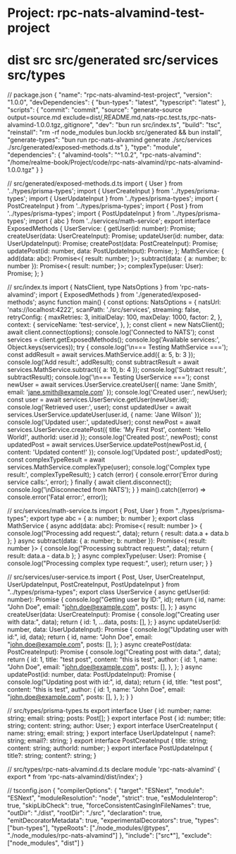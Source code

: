 # Project: rpc-nats-alvamind-test-project

dist
src
src/generated
src/services
src/types
====================
// package.json
{
  "name": "rpc-nats-alvamind-test-project",
  "version": "1.0.0",
  "devDependencies": {
    "bun-types": "latest",
    "typescript": "latest"
  },
  "scripts": {
    "commit": "commit",
    "source": "generate-source output=source.md exclude=dist/,README.md,nats-rpc.test.ts,rpc-nats-alvamind-1.0.0.tgz,.gitignore",
    "dev": "bun run src/index.ts",
    "build": "tsc",
    "reinstall": "rm -rf node_modules bun.lockb src/generated && bun install",
    "generate-types": "bun run rpc-nats-alvamind generate ./src/services ./src/generated/exposed-methods.d.ts"
  },
  "type": "module",
  "dependencies": {
    "alvamind-tools": "^1.0.2",
    "rpc-nats-alvamind": "/home/realme-book/Project/code/rpc-nats-alvamind/rpc-nats-alvamind-1.0.0.tgz"
  }
}

// src/generated/exposed-methods.d.ts
import { User } from '../types/prisma-types';
import { UserCreateInput } from '../types/prisma-types';
import { UserUpdateInput } from '../types/prisma-types';
import { PostCreateInput } from '../types/prisma-types';
import { Post } from '../types/prisma-types';
import { PostUpdateInput } from '../types/prisma-types';
import { abc } from '../services/math-service';
export interface ExposedMethods {
  UserService: {
    getUser(id: number): Promise<User>;
    createUser(data: UserCreateInput): Promise<User>;
    updateUser(id: number, data: UserUpdateInput): Promise<User>;
    createPost(data: PostCreateInput): Promise<Post>;
    updatePost(id: number, data: PostUpdateInput): Promise<Post>;
  };
  MathService: {
    add(data: abc): Promise<{ result: number; }>;
    subtract(data: { a: number; b: number }): Promise<{ result: number; }>;
    complexType(user: User): Promise<User>;
  };
}

// src/index.ts
import { NatsClient, type NatsOptions } from 'rpc-nats-alvamind';
import { ExposedMethods } from './generated/exposed-methods';
async function main() {
  const options: NatsOptions = {
    natsUrl: 'nats://localhost:4222',
    scanPath: './src/services',
    streaming: false,
    retryConfig: {
      maxRetries: 3,
      initialDelay: 100,
      maxDelay: 1000,
      factor: 2,
    },
    context: {
      serviceName: 'test-service',
    },
  };
  const client = new NatsClient<ExposedMethods>();
  await client.connect(options);
  console.log('Connected to NATS');
  const services = client.getExposedMethods();
  console.log('Available services:', Object.keys(services));
  try {
    console.log('\n=== Testing MathService ===');
    const addResult = await services.MathService.add({ a: 5, b: 3 });
    console.log('Add result:', addResult);
    const subtractResult = await services.MathService.subtract({ a: 10, b: 4 });
    console.log('Subtract result:', subtractResult);
    console.log('\n=== Testing UserService ===');
    const newUser = await services.UserService.createUser({
      name: 'Jane Smith',
      email: 'jane.smith@example.com'
    });
    console.log('Created user:', newUser);
    const user = await services.UserService.getUser(newUser.id);
    console.log('Retrieved user:', user);
    const updatedUser = await services.UserService.updateUser(user.id, {
      name: 'Jane Wilson'
    });
    console.log('Updated user:', updatedUser);
    const newPost = await services.UserService.createPost({
      title: 'My First Post',
      content: 'Hello World!',
      authorId: user.id
    });
    console.log('Created post:', newPost);
    const updatedPost = await services.UserService.updatePost(newPost.id, {
      content: 'Updated content!'
    });
    console.log('Updated post:', updatedPost);
    const complexTypeResult = await services.MathService.complexType(user);
    console.log('Complex type result:', complexTypeResult);
  } catch (error) {
    console.error('Error during service calls:', error);
  } finally {
    await client.disconnect();
    console.log('\nDisconnected from NATS');
  }
}
main().catch((error) => console.error('Fatal error:', error));

// src/services/math-service.ts
import { Post, User } from "../types/prisma-types";
export type abc = { a: number; b: number };
export class MathService {
  async add(data: abc): Promise<{ result: number }> {
    console.log("Processing add request:", data);
    return { result: data.a + data.b };
  }
  async subtract(data: { a: number; b: number }): Promise<{ result: number }> {
    console.log("Processing subtract request:", data);
    return { result: data.a - data.b };
  }
  async complexType(user: User): Promise<User> {
    console.log("Processing complex type request:", user);
    return user;
  }
}

// src/services/user-service.ts
import { Post, User, UserCreateInput, UserUpdateInput, PostCreateInput, PostUpdateInput } from "../types/prisma-types";
export class UserService {
  async getUser(id: number): Promise<User> {
    console.log("Getting user by ID:", id);
    return {
      id,
      name: "John Doe",
      email: "john.doe@example.com",
      posts: [],
    };
  }
  async createUser(data: UserCreateInput): Promise<User> {
    console.log("Creating user with data:", data);
    return {
      id: 1,
      ...data,
      posts: [],
    };
  }
  async updateUser(id: number, data: UserUpdateInput): Promise<User> {
    console.log("Updating user with id:", id, data);
    return {
      id,
      name: "John Doe",
      email: "john.doe@example.com",
      posts: [],
    };
  }
  async createPost(data: PostCreateInput): Promise<Post> {
    console.log("Creating post with data:", data);
    return {
      id: 1,
      title: "test post",
      content: "this is test",
      author: {
        id: 1,
        name: "John Doe",
        email: "john.doe@example.com",
        posts: [],
      },
    };
  }
  async updatePost(id: number, data: PostUpdateInput): Promise<Post> {
    console.log("Updating post with id:", id, data);
    return {
      id,
      title: "test post",
      content: "this is test",
      author: {
        id: 1,
        name: "John Doe",
        email: "john.doe@example.com",
        posts: [],
      },
    };
  }
}

// src/types/prisma-types.ts
export interface User {
  id: number;
  name: string;
  email: string;
  posts: Post[];
}
export interface Post {
  id: number;
  title: string;
  content: string;
  author: User;
}
export interface UserCreateInput {
  name: string;
  email: string;
}
export interface UserUpdateInput {
  name?: string;
  email?: string;
}
export interface PostCreateInput {
  title: string;
  content: string;
  authorId: number;
}
export interface PostUpdateInput {
  title?: string;
  content?: string;
}

// src/types/rpc-nats-alvamind.d.ts
declare module 'rpc-nats-alvamind' {
  export * from 'rpc-nats-alvamind/dist/index';
}

// tsconfig.json
{
  "compilerOptions": {
    "target": "ESNext",
    "module": "ESNext",
    "moduleResolution": "node",
    "strict": true,
    "esModuleInterop": true,
    "skipLibCheck": true,
    "forceConsistentCasingInFileNames": true,
    "outDir": "./dist",
    "rootDir": "./src",
    "declaration": true,
    "emitDecoratorMetadata": true,
    "experimentalDecorators": true,
    "types": ["bun-types"],
    "typeRoots": ["./node_modules/@types", "./node_modules/rpc-nats-alvamind"]
  },
  "include": ["src*"],
  "exclude": ["node_modules", "dist"]
}

